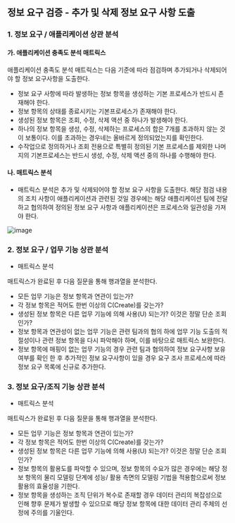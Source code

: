 ## 정보 요구 검증 - 추가 및 삭제 정보 요구 사항 도출

### 1. 정보 요구 / 애플리케이션 상관 분석

#### 가. 애플리케이션 충족도 분석 매트릭스

애플리케이션 충족도 분석 매트릭스는 다음 기준에 따라 점검하며 추가되거나 삭제되어야 할 정보 요구사항을 도출한다.

- 정보 요구 사항에 따라 발생하는 정보 항목을 생성하는 기본 프로세스가 반드시 존재해야 한다.
- 정보 항목의 상태를 종료시키는 기본프로세스가 존재해야 한다.
- 생성된 정보 항목은 조회, 수정, 삭제 액션 중 하나가 발생해야 한다.
- 하나의 정보 항목을 생성, 수정, 삭제하는 프로세스의 합은 7개를 초과하지 않는 것이 보통이다. 이를 초과하는 경우네는 올바르게 정의되었는지를 확인한다.
- 수작업으로 정의하거나 조회 전용으로 특별히 정의된 기본 프로세스를 제외한 나머지의 기본프로세스는 반드시 생성, 수정, 삭제 액션 중의 하나를 수행해야 한다.



#### 나. 매트릭스 분석

- 매트릭스 분석은 추가 및 삭제되어야 할 정보 요구 사항을 도출한다. 해당 점검 내용의 조치 사항이 애플리케이션과 관련된 것일 경우에는 해당 애플리케이션 팀에 전달하고 협의하여 정의된 정보 요구 사항과 애플리케이션은 프로세스와 일관성을 가져야 한다.

![image](https://user-images.githubusercontent.com/58652391/92837541-abfb7f80-f418-11ea-80ab-31464994c559.png)



### 2. 정보 요구 / 업무 기능 상관 분석

- 매트릭스 분석

매트릭스가 완료된 후 다음 질문을 통해 행과열을 분석한다.

- 모든 업무 기능은 정보 항목과 연관이 있는가?
- 각 정보 항목은 적어도 한번 이상의 C(Create)를 갖는가?
- 생성된 정보 항목은 다른 업무 기능에 의해 사용(U) 되는가? 이것은 정말 단순 조회인가?
- 정보 항목과 연관성이 없는 업무 기능은 관련 팀과의 협의 하에 업무 기능 도출의 적절성이나 관련 정보 항목을 다시 파악해야 하며, 이를 바탕으로 매트릭스 보완한다.
- 정보 항목에 매핑이 없는 업무 기능의 경우 관련 팀과 협의하여 정보 요구사항 보유 여부를 확인 한 후 추가적인 정보 요구사항이 있을 경우 요구 조사 프로세스에 따라 정보 요구 목록에 신규로 추가한다.



### 3. 정보 요구/조직 기능 상관 분석

- 매트릭스 분석

매트릭스가 완료된 후 다음 질문을 통해 행과열을 분석한다.

- 모든 업무 기능은 정보 항목과 연관이 있는가?
- 각 정보 항목은 적어도 한번 이상의 C(Create)를 갖는가?
- 생성된 정보 항목은 다른 업무 기능에 의해 사용(U) 되는가? 이것은 정말 단순 조회인가?
- 정보 항목의 활용도를 파악할 수 있으며, 정보 항목의 수요가 많은 경우에는 해당 정보 항목의 물리 모델링 단계에 성능/ 활용 측면의 모델링 기법을 적용함으로써 정보 활용의 효율성을 기한다.
- 정보 항목을 생성하는 조직 단위가 복수로 존재할 경우 데이터 관리의 복잡성으로 인해 향후 문제가 발생할 수 있으므로 해당 정보 항목에 대한 데이터 관리 주체의 선정에 주의를 기울인다.
